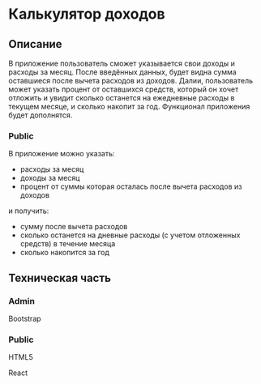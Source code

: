 # Калькулятор доходов
## Описание
В приложение пользователь сможет указывается свои доходы и расходы за месяц. После введённых данных, будет видна сумма оставшиеся после вычета расходов из доходов. Далии, пользователь может указать процент от оставшихся средств, который он хочет отложить и увидит сколько останется на ежедневные расходы в текущем месяце, и сколько накопит за год. Функционал приложения будет дополнятся.

### Public
В приложение можно указать:

- расходы за месяц
- доходы за месяц
- процент от суммы которая осталась после вычета расходов из доходов

и получить:

- сумму после вычета расходов
- сколько останется на дневные расходы (с учетом отложенных средств) в течение месяца
- сколько накопится за год
## Техническая часть
### Admin
Bootstrap
### Public
HTML5

React
